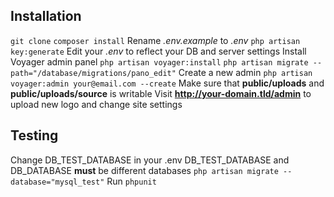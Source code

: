 ## Installation

``git clone``
``composer install``
Rename *.env.example* to *.env*
``php artisan key:generate``
Edit your *.env* to reflect your DB and server settings
Install Voyager admin panel
``php artisan voyager:install``
``php artisan migrate --path="/database/migrations/pano_edit"``
Create a new admin 
``php artisan voyager:admin your@email.com --create``
Make sure that **public/uploads** and **public/uploads/source** is writable
Visit **http://your-domain.tld/admin** to upload new logo and change site settings

## Testing
Change DB_TEST_DATABASE in your .env
DB_TEST_DATABASE and DB_DATABASE **must** be different databases
``php artisan migrate --database="mysql_test"``
Run ``phpunit``

